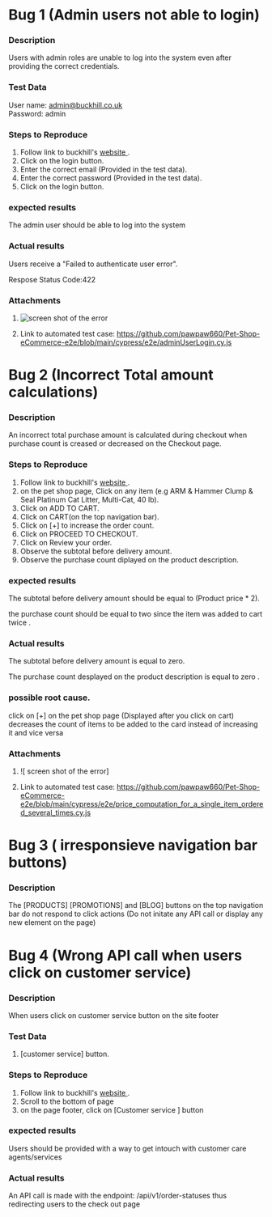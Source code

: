# Bug 1 (Admin users not able to login)

### Description

Users with admin roles are unable to log into the system even after providing the correct credentials.

### Test Data

User name: admin@buckhill.co.uk  
Password: admin

### Steps to Reproduce

1. Follow link to buckhill's [website ](URL).
2. Click on the login button.
3. Enter the correct email (Provided in the test data).
4. Enter the correct password (Provided in the test data).
5. Click on the login button.

### expected results

<p>The admin user should be able to log into the system</P>

### Actual results

Users receive a "Failed to authenticate user error".

Respose Status Code:422

### Attachments

1. ![ screen shot of the error](https://photos.google.com/photo/AF1QipMz1OgBqCmj5u_NSi1-DApJfcPJsiqP_FAWSMJw)

2. Link to automated test case: https://github.com/pawpaw660/Pet-Shop-eCommerce-e2e/blob/main/cypress/e2e/adminUserLogin.cy.js

# Bug 2 (Incorrect Total amount calculations)

### Description

An incorrect total purchase amount is calculated during checkout when purchase count is creased or decreased on the Checkout page.

### Steps to Reproduce

1. Follow link to buckhill's [website ](URL).
2. on the pet shop page, Click on any item (e.g ARM & Hammer Clump & Seal Platinum Cat Litter, Multi-Cat, 40 lb).
3. Click on ADD TO CART.
4. Click on CART(on the top navigation bar).
5. Click on [+] to increase the order count.
6. Click on PROCEED TO CHECKOUT.
7. Click on Review your order.
8. Observe the subtotal before delivery amount.
9. Observe the purchase count diplayed on the product description.

### expected results

<p>The subtotal before delivery amount should be equal to (Product price * 2).</P>

<p> the purchase count should be equal to two since the item was added to cart twice .</p>

### Actual results

<p>
The subtotal before delivery amount is equal to zero.</p>

<p> The purchase count  desplayed on the product description is equal to zero .</p>

### possible root cause.

<p> click on  [+] on the pet shop page (Displayed after you click on cart) decreases the count of items to be added to the card instead of  increasing it and  vice versa</p>

### Attachments

1. ![ screen shot of the error]

2. Link to automated test case: https://github.com/pawpaw660/Pet-Shop-eCommerce-e2e/blob/main/cypress/e2e/price_computation_for_a_single_item_ordered_several_times.cy.js

# Bug 3 ( irresponsieve navigation bar buttons)

### Description

The [PRODUCTS] [PROMOTIONS] and [BLOG] buttons on the top navigation bar do not respond to click actions (Do not initate any API call or display any new element on the page)

# Bug 4 (Wrong API call when users click on customer service)

### Description

When users click on customer service button on the site footer

### Test Data

1. [customer service] button.

### Steps to Reproduce

1. Follow link to buckhill's [website ](URL).
2. Scroll to the bottom of page
3. on the page footer, click on [Customer service ] button

### expected results

<p>Users should be provided with a way to get intouch with customer care agents/services</P>

### Actual results

An API call is made with the endpoint: /api/v1/order-statuses thus redirecting users to the check out page
